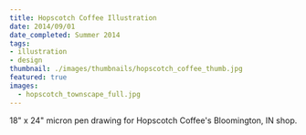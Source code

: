 ```yaml
---
title: Hopscotch Coffee Illustration
date: 2014/09/01
date_completed: Summer 2014
tags:
- illustration
- design
thumbnail: ./images/thumbnails/hopscotch_coffee_thumb.jpg
featured: true
images:
  - hopscotch_townscape_full.jpg
---
```


18" x 24" micron pen drawing for Hopscotch Coffee's Bloomington, IN shop.

